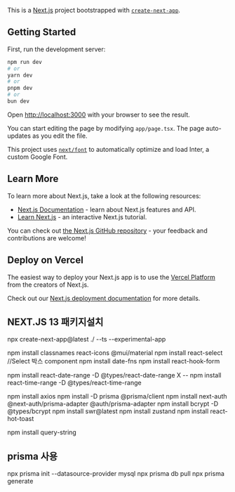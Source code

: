 This is a [Next.js](https://nextjs.org/) project bootstrapped with [`create-next-app`](https://github.com/vercel/next.js/tree/canary/packages/create-next-app).

## Getting Started

First, run the development server:

```bash
npm run dev
# or
yarn dev
# or
pnpm dev
# or
bun dev
```

Open [http://localhost:3000](http://localhost:3000) with your browser to see the result.

You can start editing the page by modifying `app/page.tsx`. The page auto-updates as you edit the file.

This project uses [`next/font`](https://nextjs.org/docs/basic-features/font-optimization) to automatically optimize and load Inter, a custom Google Font.

## Learn More

To learn more about Next.js, take a look at the following resources:

- [Next.js Documentation](https://nextjs.org/docs) - learn about Next.js features and API.
- [Learn Next.js](https://nextjs.org/learn) - an interactive Next.js tutorial.

You can check out [the Next.js GitHub repository](https://github.com/vercel/next.js/) - your feedback and contributions are welcome!

## Deploy on Vercel

The easiest way to deploy your Next.js app is to use the [Vercel Platform](https://vercel.com/new?utm_medium=default-template&filter=next.js&utm_source=create-next-app&utm_campaign=create-next-app-readme) from the creators of Next.js.

Check out our [Next.js deployment documentation](https://nextjs.org/docs/deployment) for more details.



## NEXT.JS 13 패키지설치
npx create-next-app@latest ./ --ts --experimental-app

npm install classnames react-icons @mui/material
npm install react-select    //Select 박스 component
npm install date-fns
npm install react-hook-form

npm install react-date-range -D @types/react-date-range
X -- npm install react-time-range -D @types/react-time-range

npm install axios
npm install -D prisma @prisma/client
npm install next-auth @next-auth/prisma-adapter @auth/prisma-adapter
npm install bcrypt -D @types/bcrypt
npm install swr@latest
npm install zustand
npm install react-hot-toast

npm install query-string




## prisma 사용
npx prisma init --datasource-provider mysql
npx prisma db pull
npx prisma generate